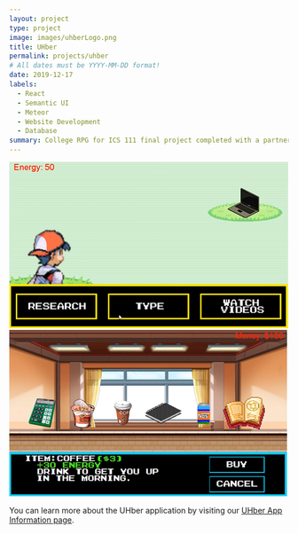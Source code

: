 ```yaml
---
layout: project
type: project
image: images/uhberLogo.png
title: UHber
permalink: projects/uhber
# All dates must be YYYY-MM-DD format!
date: 2019-12-17
labels:
  - React
  - Semantic UI
  - Meteor
  - Website Development
  - Database
summary: College RPG for ICS 111 final project completed with a partner
---
```


<div class="ui medium rounded images">
  <img class="ui image" src="../images/ICS111-2.png">
  <img class="ui image" src="../images/ICS111-3.png">
</div>

You can learn more about the UHber application by visiting our [UHber App Information page](https://uhber.github.io/).

